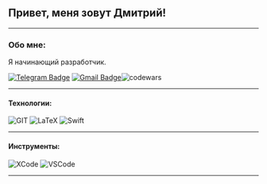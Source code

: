 ## Привет, меня зовут Дмитрий!

---

### Обо мне:

Я начинающий разработчик. 

[![Telegram Badge](https://img.shields.io/badge/-dabelokon-blue?style=flat&logo=Telegram&logoColor=white)](https://t.me/dabelokon) [![Gmail Badge](https://img.shields.io/badge/-Gmail-red?style=flat&logo=Gmail&logoColor=white)](mailto:dabelokon@gmail.com)![codewars](https://www.codewars.com/users/Deemonn/badges/micro)

---

#### Технологии:

![GIT](https://img.shields.io/badge/-GIT-%23E44D27?style=flat-square&logo=git&logoColor=ffffff)
![LaTeX](https://img.shields.io/badge/-LaTeX-%23F7DF1C?style=flat-square&logo=latex&logoColor=000000&labelColor=%23F7DF1C&color=%23FFCE5A)
![Swift](https://img.shields.io/badge/-Swift-%23E44D27?style=flat-square&logo=swift&logoColor=white)
<!-- ![C#](https://img.shields.io/badge/-CSharp-3c1574?style=flat-square&logo=csharp) -->
<!--
<div>
  <img src="https://github.com/devicons/devicon/blob/master/icons/git/git-original.svg" title="git" alt="git" width="40" height="40"/>&nbsp
  <img src="https://github.com/devicons/devicon/blob/1119b9f84c0290e0f0b38982099a2bd027a48bf1/icons/latex/latex-original.svg" title="LaTeX" alt="latex" width="60" height="40"/>&nbsp
  <img src="https://github.com/devicons/devicon/blob/1119b9f84c0290e0f0b38982099a2bd027a48bf1/icons/swift/swift-original.svg" title="Swift" alt="swift" width="40" height="40"/>&nbsp
  <img src="https://github.com/devicons/devicon/blob/master/icons/csharp/csharp-plain.svg" title="C#" alt="C#" width="40" height="40"/>&nbsp;
</div>
-->
---

#### Инструменты:

![XCode](https://img.shields.io/badge/-XCode-05a7ed?style=flat-square&logo=xcode&logoColor=ffffff)
![VSCode](https://img.shields.io/badge/-VSCode-2589c9?style=flat-square&logo=visualstudiocode)
<!--![VisualStudio](https://img.shields.io/badge/-VisualStudio-3c1574?style=flat-square&logo=visualstudio)-->

<!--
<div>
<img src="https://github.com/devicons/devicon/blob/1119b9f84c0290e0f0b38982099a2bd027a48bf1/icons/xcode/xcode-original.svg" title="XCode" alt="xcode" width="40" height="40"/>&nbsp
<img src="https://github.com/devicons/devicon/blob/1119b9f84c0290e0f0b38982099a2bd027a48bf1/icons/vscode/vscode-original.svg" title="VSCode" alt="vscode" width="40" height="40"/>&nbsp
<img src="https://github.com/devicons/devicon/blob/1119b9f84c0290e0f0b38982099a2bd027a48bf1/icons/visualstudio/visualstudio-plain.svg" title="Visual Studio" alt="visualstudio" width="40" height="40"/>&nbsp
</div>
-->

---


<!--
**deemond/deemond** is a ✨ _special_ ✨ repository because its `README.md` (this file) appears on your GitHub profile.

Here are some ideas to get you started:

- 🔭 I’m currently working on ...
- 🌱 I’m currently learning ...
- 👯 I’m looking to collaborate on ...
- 🤔 I’m looking for help with ...
- 💬 Ask me about ...
- 📫 How to reach me: ...
- 😄 Pronouns: ...
- ⚡ Fun fact: ...
-->
